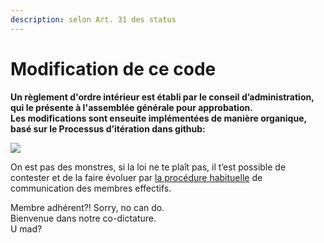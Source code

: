 ```yaml
---
description: selon Art. 31 des status
---
```


# Modification de ce code

**Un règlement d'ordre intérieur est établi par le conseil d’administration, qui le présente à l'assemblée générale pour approbation.  
Les modifications sont enseuite implémentées de manière organique, basé sur le Processus d’itération dans github:**

![](https://lh4.googleusercontent.com/v5DSyD96FMRQeqCVmyqnn-5Lru6kSYSQCkE9HKiyeLLCaelAeknPjY1Ex90RdRd2pmMqUQ8z7SunWoWp6xk5Xf9zkueO_WPwejGuEfXxrbrhKkxUwNXMnC2lmEU15DRiCF0cTBp2)

On est pas des monstres, si la loi ne te plaît pas, il t’est possible de contester et de la faire évoluer par [la procédure habituelle](../../github/101-github/102-issues.md) de communication des membres effectifs.   
  
Membre adhérent?! Sorry, no can do.   
Bienvenue dans notre co-dictature.   
U mad?

